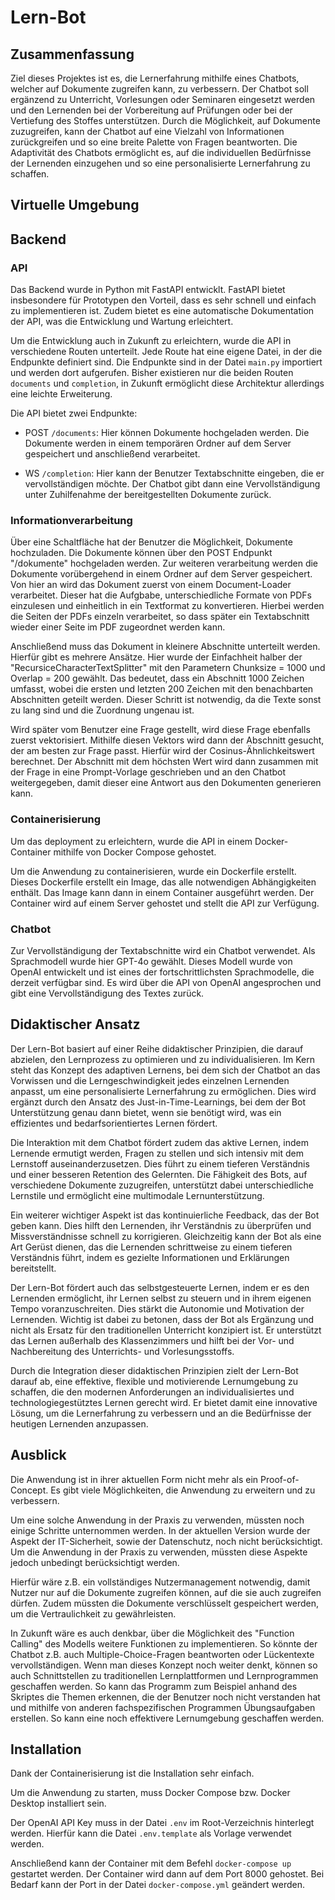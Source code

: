 # Lern-Bot

## Zusammenfassung

Ziel dieses Projektes ist es, die Lernerfahrung mithilfe eines Chatbots, welcher auf Dokumente zugreifen kann, zu verbessern. Der Chatbot soll ergänzend zu Unterricht, Vorlesungen oder Seminaren eingesetzt werden und den Lernenden bei der Vorbereitung auf Prüfungen oder bei der Vertiefung des Stoffes unterstützen. Durch die Möglichkeit, auf Dokumente zuzugreifen, kann der Chatbot auf eine Vielzahl von Informationen zurückgreifen und so eine breite Palette von Fragen beantworten. Die Adaptivität des Chatbots ermöglicht es, auf die individuellen Bedürfnisse der Lernenden einzugehen und so eine personalisierte Lernerfahrung zu schaffen.

## Virtuelle Umgebung

## Backend

### API

Das Backend wurde in Python mit FastAPI entwicklt. FastAPI bietet insbesondere für Prototypen den Vorteil, dass es sehr schnell und einfach zu implementieren ist. Zudem bietet es eine automatische Dokumentation der API, was die Entwicklung und Wartung erleichtert.

Um die Entwicklung auch in Zukunft zu erleichtern, wurde die API in verschiedene Routen unterteilt. Jede Route hat eine eigene Datei, in der die Endpunkte definiert sind. Die Endpunkte sind in der Datei `main.py` importiert und werden dort aufgerufen. Bisher existieren nur die beiden Routen `documents` und `completion`, in Zukunft ermöglicht diese Architektur allerdings eine leichte Erweiterung.

Die API bietet zwei Endpunkte:

- POST `/documents`: Hier können Dokumente hochgeladen werden. Die Dokumente werden in einem temporären Ordner auf dem Server gespeichert und anschließend verarbeitet.

- WS `/completion`: Hier kann der Benutzer Textabschnitte eingeben, die er vervollständigen möchte. Der Chatbot gibt dann eine Vervollständigung unter Zuhilfenahme der bereitgestellten Dokumente zurück.

### Informationverarbeitung

Über eine Schaltfläche hat der Benutzer die Möglichkeit, Dokumente hochzuladen.
Die Dokumente können über den POST Endpunkt "/dokumente" hochgeladen werden.
Zur weiteren verarbeitung werden die Dokumente vorübergehend in einem Ordner auf dem Server gespeichert.
Von hier an wird das Dokument zuerst von einem Document-Loader verarbeitet. Dieser hat die Aufgbabe, unterschiedliche Formate von PDFs einzulesen und einheitlich in ein Textformat zu konvertieren. Hierbei werden die Seiten der PDFs einzeln verarbeitet, so dass später ein Textabschnitt wieder einer Seite im PDF zugeordnet werden kann.

Anschließend muss das Dokument in kleinere Abschnitte unterteilt werden. Hierfür gibt es mehrere Ansätze. Hier wurde der Einfachheit halber der "RecursiceCharacterTextSplitter" mit den Parametern Chunksize = 1000 und Overlap = 200 gewählt. Das bedeutet, dass ein Abschnitt 1000 Zeichen umfasst, wobei die ersten und letzten 200 Zeichen mit den benachbarten Abschnitten geteilt werden. Dieser Schritt ist notwendig, da die Texte sonst zu lang sind und die Zuordnung ungenau ist.

Wird später vom Benutzer eine Frage gestellt, wird diese Frage ebenfalls zuerst vektorisiert. Mithilfe diesen Vektors wird dann der Abschnitt gesucht, der am besten zur Frage passt. Hierfür wird der Cosinus-Ähnlichkeitswert berechnet. Der Abschnitt mit dem höchsten Wert wird dann zusammen mit der Frage in eine Prompt-Vorlage geschrieben und an den Chatbot weitergegeben, damit dieser eine Antwort aus den Dokumenten generieren kann.

### Containerisierung

Um das deployment zu erleichtern, wurde die API in einem Docker-Container mithilfe von Docker Compose gehostet.

Um die Anwendung zu containerisieren, wurde ein Dockerfile erstellt. Dieses Dockerfile erstellt ein Image, das alle notwendigen Abhängigkeiten enthält. Das Image kann dann in einem Container ausgeführt werden. Der Container wird auf einem Server gehostet und stellt die API zur Verfügung.

### Chatbot

Zur Vervollständigung der Textabschnitte wird ein Chatbot verwendet. Als Sprachmodell wurde hier GPT-4o gewählt. Dieses Modell wurde von OpenAI entwickelt und ist eines der fortschrittlichsten Sprachmodelle, die derzeit verfügbar sind. Es wird über die API von OpenAI angesprochen und gibt eine Vervollständigung des Textes zurück.

## Didaktischer Ansatz

Der Lern-Bot basiert auf einer Reihe didaktischer Prinzipien, die darauf abzielen, den Lernprozess zu optimieren und zu individualisieren. Im Kern steht das Konzept des adaptiven Lernens, bei dem sich der Chatbot an das Vorwissen und die Lerngeschwindigkeit jedes einzelnen Lernenden anpasst, um eine personalisierte Lernerfahrung zu ermöglichen. Dies wird ergänzt durch den Ansatz des Just-in-Time-Learnings, bei dem der Bot Unterstützung genau dann bietet, wenn sie benötigt wird, was ein effizientes und bedarfsorientiertes Lernen fördert.

Die Interaktion mit dem Chatbot fördert zudem das aktive Lernen, indem Lernende ermutigt werden, Fragen zu stellen und sich intensiv mit dem Lernstoff auseinanderzusetzen. Dies führt zu einem tieferen Verständnis und einer besseren Retention des Gelernten. Die Fähigkeit des Bots, auf verschiedene Dokumente zuzugreifen, unterstützt dabei unterschiedliche Lernstile und ermöglicht eine multimodale Lernunterstützung.

Ein weiterer wichtiger Aspekt ist das kontinuierliche Feedback, das der Bot geben kann. Dies hilft den Lernenden, ihr Verständnis zu überprüfen und Missverständnisse schnell zu korrigieren. Gleichzeitig kann der Bot als eine Art Gerüst dienen, das die Lernenden schrittweise zu einem tieferen Verständnis führt, indem es gezielte Informationen und Erklärungen bereitstellt.

Der Lern-Bot fördert auch das selbstgesteuerte Lernen, indem er es den Lernenden ermöglicht, ihr Lernen selbst zu steuern und in ihrem eigenen Tempo voranzuschreiten. Dies stärkt die Autonomie und Motivation der Lernenden. Wichtig ist dabei zu betonen, dass der Bot als Ergänzung und nicht als Ersatz für den traditionellen Unterricht konzipiert ist. Er unterstützt das Lernen außerhalb des Klassenzimmers und hilft bei der Vor- und Nachbereitung des Unterrichts- und Vorlesungsstoffs.

Durch die Integration dieser didaktischen Prinzipien zielt der Lern-Bot darauf ab, eine effektive, flexible und motivierende Lernumgebung zu schaffen, die den modernen Anforderungen an individualisiertes und technologiegestütztes Lernen gerecht wird. Er bietet damit eine innovative Lösung, um die Lernerfahrung zu verbessern und an die Bedürfnisse der heutigen Lernenden anzupassen.

## Ausblick

Die Anwendung ist in ihrer aktuellen Form nicht mehr als ein Proof-of-Concept. Es gibt viele Möglichkeiten, die Anwendung zu erweitern und zu verbessern.

Um eine solche Anwendung in der Praxis zu verwenden, müssten noch einige Schritte unternommen werden.
In der aktuellen Version wurde der Aspekt der IT-Sicherheit, sowie der Datenschutz, noch nicht berücksichtigt. Um die Anwendung in der Praxis zu verwenden, müssten diese Aspekte jedoch unbedingt berücksichtigt werden.

Hierfür wäre z.B. ein vollständiges Nutzermanagement notwendig, damit Nutzer nur auf die Dokumente zugreifen können, auf die sie auch zugreifen dürfen. Zudem müssten die Dokumente verschlüsselt gespeichert werden, um die Vertraulichkeit zu gewährleisten.

In Zukunft wäre es auch denkbar, über die Möglichkeit des "Function Calling" des Modells weitere Funktionen zu implementieren. So könnte der Chatbot z.B. auch Multiple-Choice-Fragen beantworten oder Lückentexte vervollständigen. Wenn man dieses Konzept noch weiter denkt, können so auch Schnittstellen zu traditionellen Lernplattformen und Lernprogrammen geschaffen werden. So kann das Programm zum Beispiel anhand des Skriptes die Themen erkennen, die der Benutzer noch nicht verstanden hat und mithilfe von anderen fachspezifischen Programmen Übungsaufgaben erstellen. So kann eine noch effektivere Lernumgebung geschaffen werden.

## Installation

Dank der Containerisierung ist die Installation sehr einfach.

Um die Anwendung zu starten, muss Docker Compose bzw. Docker Desktop installiert sein.

Der OpenAI API Key muss in der Datei `.env` im Root-Verzeichnis hinterlegt werden. Hierfür kann die Datei `.env.template` als Vorlage verwendet werden.

Anschließend kann der Container mit dem Befehl `docker-compose up` gestartet werden. Der Container wird dann auf dem Port 8000 gehostet. Bei Bedarf kann der Port in der Datei `docker-compose.yml` geändert werden.
